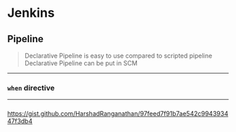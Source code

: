 # Jenkins
## Pipeline
> Declarative Pipeline is easy to use compared to scripted pipeline
> Declarative Pipeline can be put in SCM
***
### `when` directive

***
###
https://gist.github.com/HarshadRanganathan/97feed7f91b7ae542c994393447f3db4
